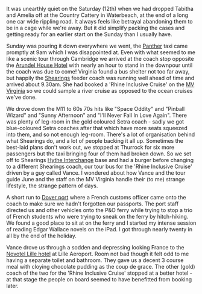 It was unearthly quiet on the Saturday (12th)
when we had dropped Tabitha and Amelia
off at the Country Cattery in Waterbeach, at the end of a long
one car wide rippling road.  It always feels like
betrayal abandoning them to be in a cage while we're away.
But it did simplify packing the cases and getting
ready for an earlier start on the Sunday than I usually
have.

Sunday was pouring it down everywhere we went, the [Panther](https://www.panthertaxis.co.uk/) taxi
came promptly at 9am which I was disappointed at.  Even with what
seemed to me like a scenic tour through Cambridge we arrived at
the coach stop opposite the [Arundel House Hotel](https://www.arundelhousehotels.co.uk/) with nearly an hour to
stand in the downpour until the coach was due to come!  Virginia found
a bus shelter not too far away, but happily the
[Shearings](https://www.shearings.com/) feeder coach was running well ahead of time and arrived about
9.30am.  She had booked a 'Rhine Inclusive Cruise' on the
[MV Virginia](https://www.shearings.com/river-cruises/ships/mv-virginia) so we could sample a river cruise as opposed to the ocean
cruises we've done.

We drove down the M11 to 60s 70s hits like "Space Oddity" and
"Pinball Wizard" and "Sunny Afternoon" and "I'll Never Fall
In Love Again".  There was plenty of leg-room in the gold coloured
Setra coach - sadly we got blue-coloured Setra coaches after that
which have more seats squeezed into them, and so not enough leg-room.
There's a lot of organisation behind what Shearings do, and a lot of
people backing it all up.  Sometimes the best-laid plans don't work out,
we stopped at Thurrock for six more passengers but the taxi
bringing four of them had broken down.  So we set off to Shearings
[Hythe Interchange](https://www.stop24.co.uk/) base and had
a burger before changing to a different Shearings coach, our tour
bus for the 'Rhine Inclusive Cruise' driven by a guy called Vance.
I wondered about how Vance and the tour guide June and the
staff on the MV Virginia handle their (to me) strange lifestyle,
the strange pattern of days.

A short run to [Dover port](http://www.doverport.co.uk) where
a French customs officer came onto the coach to make sure we
hadn't forgotten our passports.  The port staff directed us and
other vehicles onto the P&O ferry while trying to stop a trio of
French students who were trying to sneak on the ferry by
hitch-hiking.  We found a good place to sit at on the ferry and
I started my intense session of reading Edgar Wallace novels on
the iPad.  I got through nearly twenty in all by the end of the
holiday.

Vance drove us through a sodden and depressing looking France
to the [Novotel Lille hotel](https://www.accorhotels.com/gb/hotel-0427-novotel-lille-airport/index.shtml) at Lille Aeroport.  Room not bad though it felt odd to
me having a separate toilet and bathroom.  They gave us a decent
3 course meal with cloying chocolate pudding as the coup de grace.
The other (gold) coach of the two for the 'Rhine Inclusive Cruise' stopped
at a better hotel - at that stage the people on board seemed to
have benefitted from booking later.
